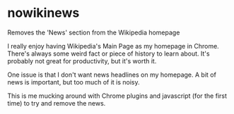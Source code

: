 # nowikinews
Removes the 'News' section from the Wikipedia homepage

I really enjoy having Wikipedia's Main Page as my homepage in Chrome. There's always some weird fact or piece of history to learn about. It's probably not great for productivity, but it's worth  it.

One issue is that I don't want news headlines on my homepage. A bit of news is important, but too much of it is noisy.

This is me mucking around with Chrome plugins and javascript (for the first time) to try and remove the news.